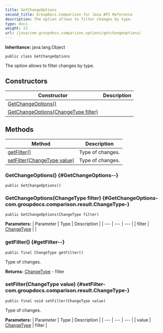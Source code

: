 ```yaml
---
title: GetChangeOptions
second_title: GroupDocs.Comparison for Java API Reference
description: The option allows to filter changes by type.
type: docs
weight: 13
url: /java/com.groupdocs.comparison.options/getchangeoptions/
---
```

**Inheritance:**
java.lang.Object
```
public class GetChangeOptions
```

The option allows to filter changes by type.
## Constructors

| Constructor | Description |
| --- | --- |
| [GetChangeOptions()](#GetChangeOptions--) |  |
| [GetChangeOptions(ChangeType filter)](#GetChangeOptions-com.groupdocs.comparison.result.ChangeType-) |  |
## Methods

| Method | Description |
| --- | --- |
| [getFilter()](#getFilter--) | Type of changes. |
| [setFilter(ChangeType value)](#setFilter-com.groupdocs.comparison.result.ChangeType-) | Type of changes. |
### GetChangeOptions() {#GetChangeOptions--}
```
public GetChangeOptions()
```


### GetChangeOptions(ChangeType filter) {#GetChangeOptions-com.groupdocs.comparison.result.ChangeType-}
```
public GetChangeOptions(ChangeType filter)
```


**Parameters:**
| Parameter | Type | Description |
| --- | --- | --- |
| filter | [ChangeType](../../com.groupdocs.comparison.result/changetype) |  |

### getFilter() {#getFilter--}
```
public final ChangeType getFilter()
```


Type of changes.

**Returns:**
[ChangeType](../../com.groupdocs.comparison.result/changetype) - filter
### setFilter(ChangeType value) {#setFilter-com.groupdocs.comparison.result.ChangeType-}
```
public final void setFilter(ChangeType value)
```


Type of changes.

**Parameters:**
| Parameter | Type | Description |
| --- | --- | --- |
| value | [ChangeType](../../com.groupdocs.comparison.result/changetype) | filter |

